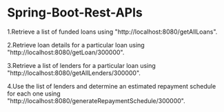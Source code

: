 # Spring-Boot-Rest-APIs

1.Retrieve a list of funded loans using "http://localhost:8080/getAllLoans".

2.Retrieve loan details for a particular loan using "http://localhost:8080/getLoan/300000".

3.Retrieve a list of lenders for a particular loan using "http://localhost:8080/getAllLenders/300000".

4.Use the list of lenders and determine an estimated repayment schedule for each one 
  using "http://localhost:8080/generateRepaymentSchedule/300000".
